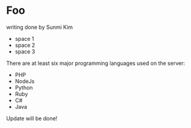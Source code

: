 # Foo

writing done by Sunmi Kim

- space 1
- space 2
- space 3

There are at least six major programming languages used on the server:

- PHP
- NodeJs
- Python
- Ruby
- C#
- Java

Update will be done! 
